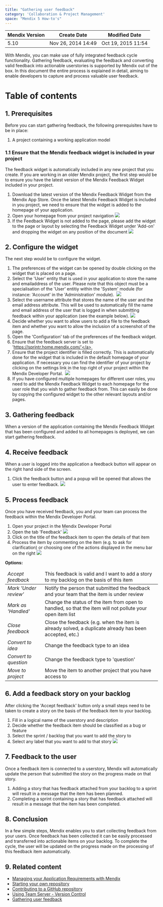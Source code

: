 ```yaml
---
title: "Gathering user feedback"
category: 'Collaboration & Project Management'
space: "Mendix 5 How-to's"
---
```

<table><thead><tr><th class="confluenceTh">Mendix Version</th><th class="confluenceTh">Create Date</th><th colspan="1" class="confluenceTh">Modified Date</th></tr></thead><tbody><tr><td class="confluenceTd">5.10</td><td class="confluenceTd">Nov 26, 2014 14:49</td><td colspan="1" class="confluenceTd">Oct 19, 2015 11:54</td></tr></tbody></table>



With Mendix, you can make use of fully integrated feedback cycle functionality. Gathering feedback, evaluating the feedback and converting valid feedback into actionable userstories is supported by Mendix out of the box. In this document the entire process is explained in detail, aiming to enable developers to capture and process valuable user feedback.

# Table of contents

## 1\. Prerequisites

Before you can start gathering feedback, the following prerequisites have to be in place:

1.  A project containing a working application model

### 1.1 Ensure that the Mendix feedback widget is included in your project

The feedback widget is automatically included in any new project that you create. If you are working in an older Mendix project, the first step would be to ensure you have the latest version of the Mendix Feedback Widget included in your project.

1.  Download the latest version of the Mendix Feedback Widget from the Mendix App Store.
    Once the latest Mendix Feedback Widget is included in you project, we need to ensure that the widget is added to the homepage of your application.
2.  Open your homepage from your project navigation
    ![](attachments/8783127/8946115.png)
3.  If the Feedback Widget is not added to the page, please add the widget to the page or layout by selecting the Feedback Widget under 'Add-on' and dropping the widget on any position of the document
    ![](attachments/8783127/8946416.png)

## 2\. Configure the widget

The next step would be to configure the widget.

1.  The preferences of the widget can be opened by double clicking on the widget that is placed on a page. 
2.  Select the 'User' entity that is used in your application to store the name and emailaddress of the user. Please note that this object must be a specialisation of the 'User' entitiy within the 'System' module (for instance: 'Account' in the 'Administration' module). 
    ![](attachments/8783127/8946417.png)
3.  Select the username attribute that stores the name of the user and the email address attribute. This will be used to automatically fill the name and email address of the user that is logged in when submitting feedback within your application (see the example below).
    ![](attachments/8783127/8946418.png)
4.  Decide whether you want to allow users to add a file to the feedback item and whether you want to allow the inclusion of a screenshot of the page. 
5.  Open the 'Configuration' tab of the preferences of the feedback widget.
6.  Ensure that the feedback server is set to '<a rel="nofollow">https://sprintr.home.mendix.com/'</a> 
7.  Ensure that the project identifier is filled correctly. This is automatically done for the widget that is included in the default homepage of your application. If necessary you can find the identifier of your project by clicking on the settings link in the top right of your project within the Mendix Developer Portal. 
    ![](attachments/8783127/8946422.png)
8.  If you have configured multiple homepages for different user roles, you need to add the Mendix Feedback Widget to each homepage for the user role that you wish to gather feedback from. This can easily be done by copying the configured widget to the other relevant layouts and/or pages.

## 3\. Gathering feedback

When a version of the application containing the Mendix Feedback Widget that has been configured and added to all homepages is deployed, we can start gathering feedback. 

## 4\. Receive feedback

When a user is logged into the application a feedback button will appear on the right hand side of the screen.

1.  Click the feedback button and a popup will be opened that allows the user to enter feedback.
    ![](attachments/8783127/8946418.png)

## 5\. Process feedback

Once you have received feedback, you and your team can process the feedback within the Mendix Developer Portal. 

1.  Open your project in the Mendix Developer Portal
2.  Open the tab 'Feedback'
    ![](attachments/8783127/8946426.png)
3.  Click on the title of the feedback item to open the details of that item
4.  Process the item by commenting on the item (e.g. to ask for clarification) or choosing one of the actions displayed in the menu bar on the right
    ![](attachments/8783127/8946431.png)

**Options:**

<table><thead><tr><td class="confluenceTd"><em><em>Accep</em>t feedback</em></td><td class="confluenceTd">This feedback is valid and I want to add a story to my backlog on the basis of this item</td></tr></thead><tbody><tr><td class="confluenceTd"><em>Mark 'Under review'</em></td><td class="confluenceTd">Notify the person that submitted the feedback and your team that the item is under review</td></tr><tr><td class="confluenceTd"><em>Mark as 'Handled'</em></td><td class="confluenceTd"><span>Change the status of the item from open to handled, so that the item will not pollute your open item list</span></td></tr><tr><td class="confluenceTd"><em>Close feedback</em></td><td class="confluenceTd">Close the feedback (e.g. when the item is already solved, a duplicate already has been accepted, etc.)</td></tr><tr><td class="confluenceTd"><em>Convert to idea</em></td><td class="confluenceTd">Change the feedback type to an idea</td></tr><tr><td class="confluenceTd"><em>Convert to question</em></td><td class="confluenceTd">Change the feedback type to 'question'</td></tr><tr><td class="confluenceTd"><em>Move to project</em></td><td class="confluenceTd">Move the item to another project that you have access to</td></tr></tbody></table>

## 6\. Add a feedback story on your backlog

After clicking the 'Accept feedback' button only a small steps need to be taken to create a story on the basis of the feedback item to your backlog. 

1.  Fill in a logical name of the userstory and description
2.  Decide whether the feedback item should be classified as a bug or feature
3.  Select the sprint / backlog that you want to add the story to
4.  Select any label that you want to add to that story
    ![](attachments/8783127/8946432.png)

## 7\. Feedback to the user

Once a feedback item is connected to a userstory, Mendix will automatically update the person that submitted the story on the progress made on that story. 

1.  Adding a story that has feedback attached from your backlog to a sprint will result in a message that the item has been planned.
2.  Completing a sprint containing a story that has feedback attached will result in a message that the item has been completed.

## 8\. Conclusion

In a few simple steps, Mendix enables you to start collecting feedback from your users. Once feedback has been collected it can be easily processed and transferred into actionable items on your backlog. To complete the cycle, the user will be updated on the progress made on the processing of this feedback item automatically.

## 9\. Related content

*   [Managing your Application Requirements with Mendix](Managing+your+Application+Requirements+with+Mendix)
*   [Starting your own repository](Starting+your+own+repository)
*   [Contributing to a GitHub repository](Contributing+to+a+GitHub+repository)
*   [Using Team Server - Version Control](Using+Team+Server+-+Version+Control)
*   [Gathering user feedback](Gathering+user+feedback)
